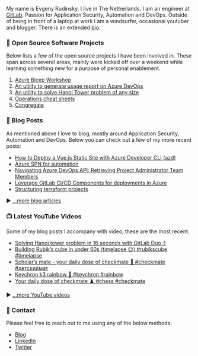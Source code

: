 My name is Evgeny Rudinsky. I live in The Netherlands. I am an engineer at [GitLab](https://gitlab.com/). Passion for Application Security, Automation and DevOps. Outside of being in front of a laptop at work I am a windsurfer, occasional youtuber and blogger. There is an extended [bio](https://erudinsky.com/about/).

### 🍿 Open Source Software Projects

Below lists a few of the open source projects I have been involved in. These span across several areas, mainly were kicked off over a weekend while learning something new for a purpose of personal enablement.

1. [Azure Bicep Workshop](https://github.com/erudinsky/Azure-Bicep-Workshop)
2. [An utility to generate usage report on Azure DevOps](https://gitlab.com/erudinsky/evaluatador)
3. [An utility to solve Hanoi Tower problem of any size](https://gitlab.com/evgenyrudinsky/hanoi)
4. [Operations cheat sheets](https://github.com/erudinsky/cheat-sheets)
5. [Congregate](https://gitlab.com/gitlab-org/professional-services-automation/tools/migration/congregate/)

### 📝 Blog Posts

As mentioned above I love to blog, mostly around Application Security, Automation and DevOps. Below you can check out a few of my more recent posts:

<!-- BLOG-POST-LIST:START -->
- [How to Deploy a Vue.js Static Site with Azure Developer CLI &lpar;azd&rpar;](https://evgenyrudinsky.gitlab.io/2025/04/28/how-to-deploy-a-vue.js-static-site-with-azure-developer-cli-azd/)
- [Azure SPN for automation](https://evgenyrudinsky.gitlab.io/2024/12/31/azure-spn-for-automation/)
- [Navigating Azure DevOps API: Retrieving Project Administrator Team Members](https://evgenyrudinsky.gitlab.io/2024/10/09/navigating-azure-devops-api-retrieving-project-administrator-team-members/)
- [Leverage GitLab CI/CD Components for deployments in Azure](https://evgenyrudinsky.gitlab.io/2024/05/26/leverage-gitlab-ci/cd-components-for-deployments-in-azure/)
- [Structuring terraform projects](https://evgenyrudinsky.gitlab.io/2023/10/20/structuring-terraform-projects/)
<!-- BLOG-POST-LIST:END -->

▶ [...more blog articles](https://erudinsky.com)

### 📺 Latest YouTube Videos

Some of my blog posts I accompany with video, these are the most recent:

<!-- YOUTUBE-VIDEOS-LIST:START -->
- [Solving Hanoi tower problem in 16 seconds with GitLab Duo :&rpar;](https://www.youtube.com/watch?v=aYk9WfhozxU)
- [Building Rubik’s cube in under 60s &lpar;timelapse 😉&rpar; #rubikscube #timelapse](https://www.youtube.com/watch?v=1B8R517zMVE)
- [Scholar’s mate - your daily dose of checkmate 🤙 #checkmate #детскиймат](https://www.youtube.com/watch?v=sH0mpCZKFeA)
- [Keychron k3 rainbow 🌈 #keychron #rainbow](https://www.youtube.com/watch?v=ijYr909yofI)
- [Your daily dose of checkmate ♟️ #chess #checkmate](https://www.youtube.com/watch?v=8ibT8guSoC8)
<!-- YOUTUBE-VIDEOS-LIST:END -->


▶ [...more YouTube videos](https://www.youtube.com/@weekendsprints?sub_confirmation=1)

### 💬 Contact

Please feel free to reach out to me using any of the below methods:

* [Blog](https://erudinsky.com/)
* [LinkedIn](https://www.linkedin.com/in/evgenyrudinsky/)
* [Twitter](https://twitter.com/evgenyrudinsky)